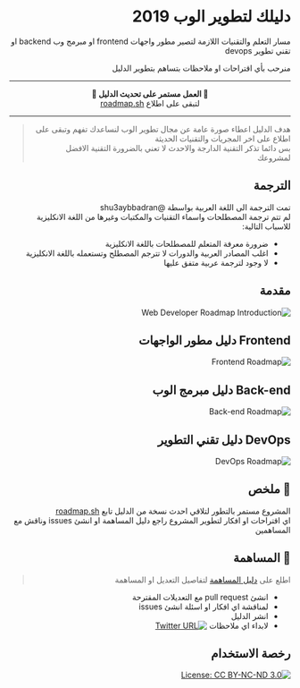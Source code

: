 <div style="direction: rtl; text-laign: right;">

# دليلك لتطوير الوب 2019

مسار التعلم والتقنيات اللازمة لتصير مطور واجهات frontend او مبرمج وب backend او تقني تطوير devops

منرحب بأي اقتراحات او ملاحظات بتساهم بتطوير الدليل

***
<p align="center"><b> 🎉 العمل مستمر على تحديث الدليل 🎉 </b><br>
لتبقى على اطلاع <a href="http://roadmap.sh">roadmap.sh</a></p>

***

> هدف الدليل اعطاء صورة عامة عن مجال تطوير الوب  لنساعدك تفهم وتبقى على اطلاع على اخر المجريات والتقنيات   الحديثة  
بس دائما تذكر التقنية الدارجة والاحدث لا تعني بالضرورة التقنية الافضل لمشروعك

## الترجمة

تمت الترجمة الى اللغة العربية بواسطة @shu3aybbadran  
لم تتم ترجمة المصطلحات واسماء التقنيات والمكتبات وغيرها من اللغة الانكليزية للاسباب التالية:

- ضرورة معرفة المتعلم للمصطلحات باللغة الانكليزية
- اغلب المصادر العربية والدورات لا تترجم المصطلح وتستعمله باللغة الانكليزية
- لا وجود لترجمة عربية متفق عليها

## مقدمة

![Web Developer Roadmap Introduction](./images/ar/intro.png)

## Frontend دليل مطور الواجهات

![Frontend Roadmap](./images/ar/frontend.png?fix=531)

## Back-end دليل مبرمج الوب

![Back-end Roadmap](./images/ar/backend.png)

## DevOps دليل تقني التطوير

![DevOps Roadmap](./images/ar/devops.png)

## 🚦 ملخص

المشروع مستمر بالتطور لتلاقي احدث نسخة من الدليل تابع [roadmap.sh](http://roadmap.sh)  
اي اقتراحات او افكار لتطوير المشروع راجع دليل المساهمة او انشئ issues وناقش مع المساهمين

## 🙌 المساهمة

> اطلع على [دليل المساهمة](./contributing.md) لتفاصيل التعديل او المساهمة

- انشئ pull request مع التعديلات المقترحة
- لمناقشة اي افكار او اسئلة انشئ issues
- انشر الدليل
- لابداء اي ملاحظات [![Twitter URL](https://img.shields.io/twitter/url/https/twitter.com/kamranahmedse.svg?style=social&label=Follow%20%40kamranahmedse)](https://twitter.com/kamranahmedse)

## رخصة الاستخدام

[![License: CC BY-NC-ND 3.0](https://img.shields.io/badge/License-CC%20BY--NC--ND%203.0-lightgrey.svg)](https://creativecommons.org/licenses/by-nc-nd/3.0/)

</div>